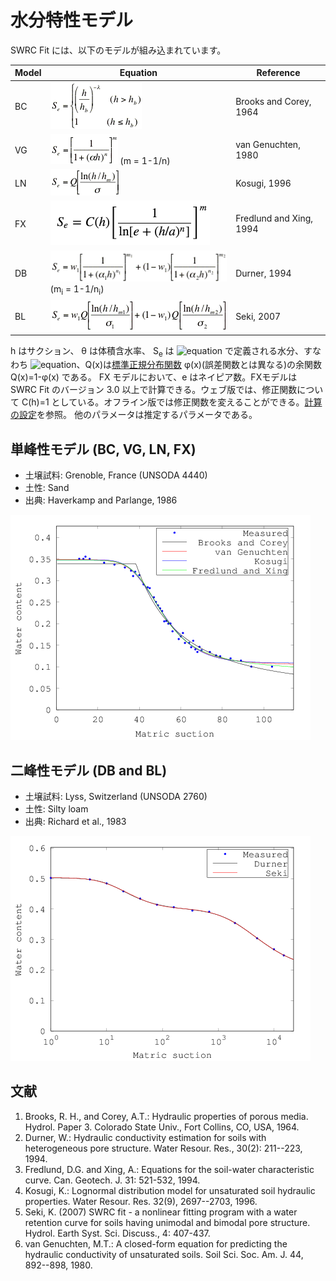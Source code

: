 # 水分特性モデル

SWRC Fit には、以下のモデルが組み込まれています。

|Model|Equation|Reference|
|-----|--------|---------|
|BC |![equation](https://raw.githubusercontent.com/sekika/swrcfit-web/master/img/BC.png) |Brooks and Corey, 1964|
|VG |![equation](https://raw.githubusercontent.com/sekika/swrcfit-web/master/img/VG.png) (m = 1-1/n) |van Genuchten, 1980|
|LN |![equation](https://raw.githubusercontent.com/sekika/swrcfit-web/master/img/LN.png) |Kosugi, 1996|
|FX |![equation](https://raw.githubusercontent.com/sekika/swrcfit-web/master/img/FX.png) |Fredlund and Xing, 1994|
|DB |![equation](https://raw.githubusercontent.com/sekika/swrcfit-web/master/img/DB.png) (m<sub>i</sub> = 1-1/n<sub>i</sub>) |Durner, 1994|
|BL |![equation](https://raw.githubusercontent.com/sekika/swrcfit-web/master/img/BL.png) |Seki, 2007|

h はサクション、 &theta; は体積含水率、
S<sub>e</sub> は
![equation](http://swrcfit.sourceforge.net/img/Se.png) で定義される水分、すなわち
![equation](http://swrcfit.sourceforge.net/img/Se2.png)、Q(x)は[標準正規分布関数](http://mathworld.wolfram.com/NormalDistributionFunction.html) &phi;(x)(誤差関数とは異なる)の余関数
Q(x)=1-&phi;(x) である。
FX モデルにおいて、e はネイピア数。FXモデルは SWRC Fit のバージョン 3.0 以上で計算できる。ウェブ版では、修正関数について C(h)=1 としている。オフライン版では修正関数を変えることができる。[計算の設定](setting.md)を参照。
他のパラメータは推定するパラメータである。

## 単峰性モデル (BC, VG, LN, FX)

* 土壌試料: Grenoble, France (UNSODA 4440)
* 土性: Sand
* 出典: Haverkamp and Parlange, 1986

![Figure](https://raw.githubusercontent.com/sekika/swrcfit-cgi/master/img/sample1.png)

## 二峰性モデル (DB and BL)

* 土壌試料: Lyss, Switzerland (UNSODA 2760)
* 土性: Silty loam
* 出典: Richard et al., 1983

![Figure](https://github.com/sekika/swrcfit-cgi/blob/master/img/sample2.png)

## 文献

1. Brooks, R. H., and Corey, A.T.: Hydraulic properties of porous media.
   Hydrol. Paper 3. Colorado State Univ., Fort Collins, CO, USA, 1964.
2. Durner, W.: Hydraulic conductivity estimation for soils with
   heterogeneous pore structure. Water Resour. Res., 30(2): 211--223, 1994.
3. Fredlund, D.G. and Xing, A.: Equations for the soil-water characteristic curve.
   Can. Geotech. J. 31: 521-532, 1994.
4. Kosugi, K.: Lognormal distribution model for unsaturated soil hydraulic
   properties. Water Resour. Res. 32(9), 2697--2703, 1996.
5. Seki, K. (2007) SWRC fit - a nonlinear fitting program with a water
   retention curve for soils having unimodal and bimodal pore structure.
   Hydrol. Earth Syst. Sci. Discuss., 4: 407-437.
6. van Genuchten, M.T.: A closed-form equation for predicting the hydraulic
   conductivity of unsaturated soils. Soil Sci. Soc. Am.  J. 44, 892--898,
   1980.
